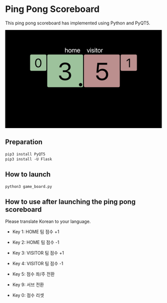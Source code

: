 # Ping Pong Scoreboard
This ping pong scoreboard has implemented using Python and PyQT5.

![Screenshot](doc/screenshot.png)

## Preparation
```
pip3 install PyQT5
pip3 install -U Flask
```

## How to launch
```
python3 game_board.py
```

## How to use after launching the ping pong scoreboard
Please translate Korean to your language.

- Key 1: HOME 팀 점수 +1
- Key 2: HOME 팀 점수 -1

- Key 3: VISITOR 팀 점수 +1
- Key 4: VISITOR 팀 점수 -1

- Key 5: 점수 좌/주 전환

- Key 9: 서브 전환

- Key 0: 점수 리셋
